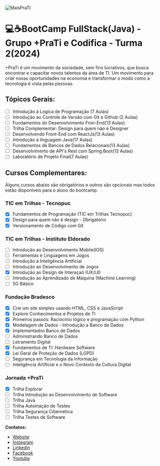 ![MaisPraTI](https://media.licdn.com/dms/image/v2/C4D1BAQE-hgWmZw6vMQ/company-background_10000/company-background_10000/0/1594408985136/maisprati_cover?e=2147483647&v=beta&t=O6ZZa3jETSjW2xJveLKOoowLAMpnPwwJLePTvaOoYVw)

# 💻☕BootCamp FullStack(Java) - Grupo +PraTi e Codifica - Turma 2(2024)

+PraTi é um movimento da sociedade, sem fins lucrativos, que busca encontrar e capacitar novos talentos da área de TI. Um movimento para criar novas oportunidades na economia e transformar o modo como a tecnologia é vista pelas pessoas.

## Tópicos Gerais:
- [ ]  Introdução à Lógica de Programação (7 Aulas)
- [ ]  Introdução ao Controle de Versão com Git e Github (2 Aulas)
- [ ]  Fundamentos do Desenvolvimento Fron-End(13 Aulas)
- [ ]  Trilha Complementar: Design para quem não é Designer
- [ ]  Desenvolvendo Front-End com ReactJs(13 Aulas)
- [ ]  Introdução à  linguagem Java(17 Aulas)
- [ ]  Fundamentos de Bancos de Dados Relacionais(13 Aulas)
- [ ]  Desenvolvimento de API's Rest com Spring Boot(13 Aulas)
- [ ]  Laboratório de Projeto Final(7 Aulas)

## Cursos Complementares:
Alguns cursos abaixo são obrigatórios e outros são opcionais mas todos estão disponíveis para o aluno do bootcamp.


### TIC em Trilhas - Tecnopuc
- [x] Fundamentos de Programação (TIC em Trilhas Tecnopuc)
- [x] Design para quem não é design - Obrigatório
- [x] Versionamento de Código com Git
### TIC em Trilhas - Instituto Eldorado
- [ ] Introdução ao Desenvolvimento Mobile(IOS)
- [ ] Ferramentas e Linguagens em Jogos
- [ ] Introdução à Inteligência Artificial
- [ ] Introdução ao Desenvolvimento de Jogos
- [x] Introdução ao Design de Interaçaõ (UX/UI)
- [ ] Introdução ao Aprendizado de Máquina (Machine Learning)
- [ ] 5G Básico
### Fundação Bradesco
- [x] Crie um site simples usando HTML,  CSS e JavaScript
- [x] Explore Conhecimentos e Projetos de TI
- [x] Primeiros passos: Raciocínio lógico e programação com Python
- [x] Modelagem de Dados - Introdução a Banco de Dados
- [x] Implementadno Banco de Dados
- [ ] Administrando Banco de Dados
- [ ] Letramento Digital
- [x] Fundamentos de TI: Hardware  Software
- [x] Lei Geral de Proteção de Dados (LGPD)
- [ ] Segurança em Tecnologia da Informação
- [ ] Inteligência Artificial e o Novo Contexto da Cultura Digital
### Jornada +PraTi
- [x] Trilha Explorar
- [ ] Trilha Introdução ao Desenvolvimento de Software
- [ ] Trilha Java
- [ ] Trilha Automação de Testes
- [ ] Trilha Segurança Cibernética
- [ ] Trilha Testes de Software

**Contatos:**
- [Website](https://www.maisprati.com.br/)
- [Instagram](https://www.instagram.com/maisprati/)
- [Linkedin](https://www.linkedin.com/company/maisprati/)
- [Facebook](https://www.facebook.com/maispratioficial/)
- [Youtube](https://www.youtube.com/@maispraTI)
